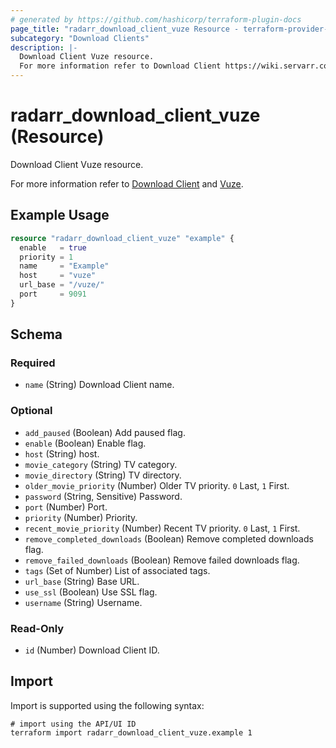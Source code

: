 ```yaml
---
# generated by https://github.com/hashicorp/terraform-plugin-docs
page_title: "radarr_download_client_vuze Resource - terraform-provider-radarr"
subcategory: "Download Clients"
description: |-
  Download Client Vuze resource.
  For more information refer to Download Client https://wiki.servarr.com/radarr/settings#download-clients and Vuze https://wiki.servarr.com/radarr/supported#vuze.
---
```


# radarr_download_client_vuze (Resource)

<!-- subcategory:Download Clients -->Download Client Vuze resource.
For more information refer to [Download Client](https://wiki.servarr.com/radarr/settings#download-clients) and [Vuze](https://wiki.servarr.com/radarr/supported#vuze).

## Example Usage

```terraform
resource "radarr_download_client_vuze" "example" {
  enable   = true
  priority = 1
  name     = "Example"
  host     = "vuze"
  url_base = "/vuze/"
  port     = 9091
}
```

<!-- schema generated by tfplugindocs -->
## Schema

### Required

- `name` (String) Download Client name.

### Optional

- `add_paused` (Boolean) Add paused flag.
- `enable` (Boolean) Enable flag.
- `host` (String) host.
- `movie_category` (String) TV category.
- `movie_directory` (String) TV directory.
- `older_movie_priority` (Number) Older TV priority. `0` Last, `1` First.
- `password` (String, Sensitive) Password.
- `port` (Number) Port.
- `priority` (Number) Priority.
- `recent_movie_priority` (Number) Recent TV priority. `0` Last, `1` First.
- `remove_completed_downloads` (Boolean) Remove completed downloads flag.
- `remove_failed_downloads` (Boolean) Remove failed downloads flag.
- `tags` (Set of Number) List of associated tags.
- `url_base` (String) Base URL.
- `use_ssl` (Boolean) Use SSL flag.
- `username` (String) Username.

### Read-Only

- `id` (Number) Download Client ID.

## Import

Import is supported using the following syntax:

```shell
# import using the API/UI ID
terraform import radarr_download_client_vuze.example 1
```
